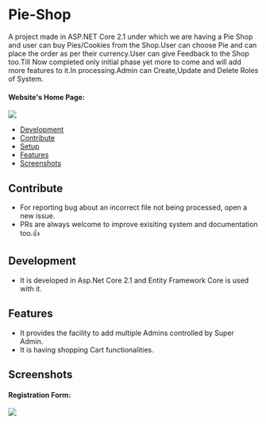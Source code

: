 # Pie-Shop
A project made in ASP.NET Core 2.1 under which we are having a Pie Shop and user can buy Pies/Cookies from the Shop.User can choose Pie and can place the order as per their currency.User can give Feedback to the Shop too.Till Now completed only initial phase yet more to come and will add more features to it.In processing.Admin can Create,Update and Delete Roles of System.


#### Website's Home Page:
![](https://github.com/DhruvKinger/Pie-Shop/blob/master/Forgithub/Screenshot%20(644).png)

+ [Development](#development)
+ [Contribute](#contribute)
+ [Setup](#setup)
+ [Features](#features)
+ [Screenshots](#screenshots)
## Contribute
+ For reporting bug about an incorrect file not being processed, open a new issue.
+ PRs are always welcome to improve exisiting system and documentation too.:thumbsup:
## Development
+ It is developed in Asp.Net Core 2.1 and Entity Framework Core is used with it.
## Features
+ It provides the facility to add multiple Admins controlled by Super Admin.
+ It is having shopping Cart functionalities.
## Screenshots

#### Registration Form:
![](https://github.com/DhruvKinger/Pie-Shop/blob/master/Forgithub/Screenshot%20(645).png)

